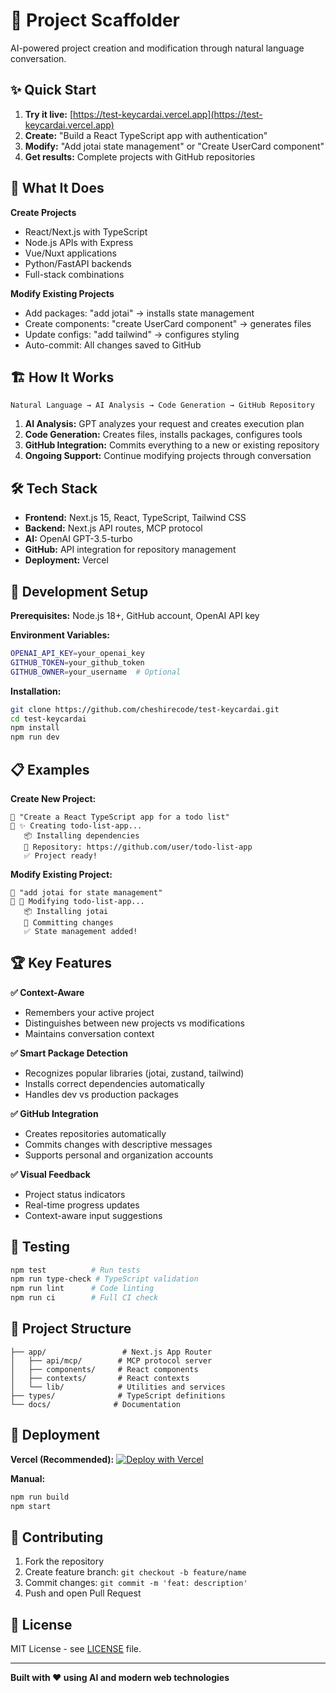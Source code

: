# 🚀 Project Scaffolder

AI-powered project creation and modification through natural language conversation.

## ✨ Quick Start

1. **Try it live:** [https://test-keycardai.vercel.app](https://test-keycardai.vercel.app)
2. **Create:** "Build a React TypeScript app with authentication"
3. **Modify:** "Add jotai state management" or "Create UserCard component"
4. **Get results:** Complete projects with GitHub repositories

## 🎯 What It Does

**Create Projects**
- React/Next.js with TypeScript
- Node.js APIs with Express  
- Vue/Nuxt applications
- Python/FastAPI backends
- Full-stack combinations

**Modify Existing Projects**
- Add packages: "add jotai" → installs state management
- Create components: "create UserCard component" → generates files
- Update configs: "add tailwind" → configures styling
- Auto-commit: All changes saved to GitHub

## 🏗️ How It Works

```
Natural Language → AI Analysis → Code Generation → GitHub Repository
```

1. **AI Analysis:** GPT analyzes your request and creates execution plan
2. **Code Generation:** Creates files, installs packages, configures tools
3. **GitHub Integration:** Commits everything to a new or existing repository
4. **Ongoing Support:** Continue modifying projects through conversation

## 🛠️ Tech Stack

- **Frontend:** Next.js 15, React, TypeScript, Tailwind CSS
- **Backend:** Next.js API routes, MCP protocol
- **AI:** OpenAI GPT-3.5-turbo
- **GitHub:** API integration for repository management
- **Deployment:** Vercel

## 🔧 Development Setup

**Prerequisites:** Node.js 18+, GitHub account, OpenAI API key

**Environment Variables:**
```bash
OPENAI_API_KEY=your_openai_key
GITHUB_TOKEN=your_github_token
GITHUB_OWNER=your_username  # Optional
```

**Installation:**
```bash
git clone https://github.com/cheshirecode/test-keycardai.git
cd test-keycardai
npm install
npm run dev
```

## 📋 Examples

**Create New Project:**
```
👤 "Create a React TypeScript app for a todo list"
🤖 ✨ Creating todo-list-app...
   📦 Installing dependencies
   🔗 Repository: https://github.com/user/todo-list-app
   ✅ Project ready!
```

**Modify Existing Project:**
```
👤 "add jotai for state management"
🤖 🔄 Modifying todo-list-app...
   📦 Installing jotai
   💾 Committing changes
   ✅ State management added!
```

## 🏆 Key Features

**✅ Context-Aware**
- Remembers your active project
- Distinguishes between new projects vs modifications
- Maintains conversation context

**✅ Smart Package Detection**
- Recognizes popular libraries (jotai, zustand, tailwind)
- Installs correct dependencies automatically
- Handles dev vs production packages

**✅ GitHub Integration**
- Creates repositories automatically
- Commits changes with descriptive messages
- Supports personal and organization accounts

**✅ Visual Feedback**
- Project status indicators
- Real-time progress updates
- Context-aware input suggestions

## 🧪 Testing

```bash
npm test          # Run tests
npm run type-check # TypeScript validation
npm run lint      # Code linting
npm run ci        # Full CI check
```

## 📁 Project Structure

```
├── app/                 # Next.js App Router
│   ├── api/mcp/        # MCP protocol server
│   ├── components/     # React components
│   ├── contexts/       # React contexts
│   └── lib/            # Utilities and services
├── types/              # TypeScript definitions
└── docs/              # Documentation
```

## 🚀 Deployment

**Vercel (Recommended):**
[![Deploy with Vercel](https://vercel.com/button)](https://vercel.com/new/clone?repository-url=https://github.com/cheshirecode/test-keycardai)

**Manual:**
```bash
npm run build
npm start
```

## 🤝 Contributing

1. Fork the repository
2. Create feature branch: `git checkout -b feature/name`
3. Commit changes: `git commit -m 'feat: description'`
4. Push and open Pull Request

## 📄 License

MIT License - see [LICENSE](LICENSE) file.

---

**Built with ❤️ using AI and modern web technologies**